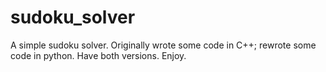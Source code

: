 # sudoku_solver

A simple sudoku solver.  Originally wrote some code in C++; rewrote some code in python.  Have both versions.  Enjoy.
